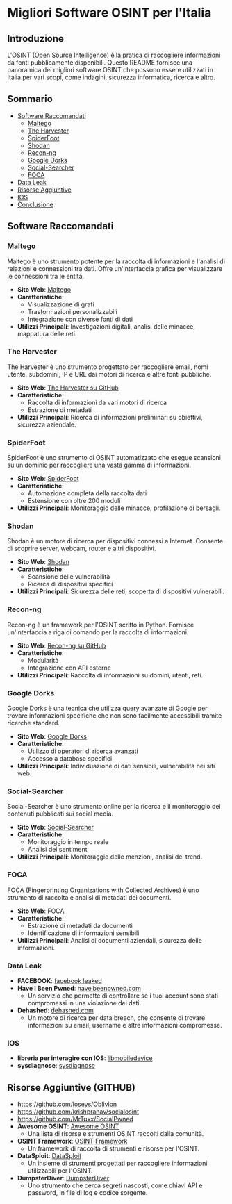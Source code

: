 # Migliori Software OSINT per l'Italia

## Introduzione
L'OSINT (Open Source Intelligence) è la pratica di raccogliere informazioni da fonti pubblicamente disponibili. Questo README fornisce una panoramica dei migliori software OSINT che possono essere utilizzati in Italia per vari scopi, come indagini, sicurezza informatica, ricerca e altro.

## Sommario
- [Software Raccomandati](#software-raccomandati)
  - [Maltego](#maltego)
  - [The Harvester](#the-harvester)
  - [SpiderFoot](#spiderfoot)
  - [Shodan](#shodan)
  - [Recon-ng](#recon-ng)
  - [Google Dorks](#google-dorks)
  - [Social-Searcher](#social-searcher)
  - [FOCA](#foca)
- [Data Leak](#data-leak-e-link-utili)
- [Risorse Aggiuntive](#risorse-aggiuntive)
- [IOS](#IOS)
- [Conclusione](#conclusione)

## Software Raccomandati

### Maltego
Maltego è uno strumento potente per la raccolta di informazioni e l'analisi di relazioni e connessioni tra dati. Offre un'interfaccia grafica per visualizzare le connessioni tra le entità.

- **Sito Web**: [Maltego](https://www.maltego.com/)
- **Caratteristiche**:
  - Visualizzazione di grafi
  - Trasformazioni personalizzabili
  - Integrazione con diverse fonti di dati
- **Utilizzi Principali**: Investigazioni digitali, analisi delle minacce, mappatura delle reti.

### The Harvester
The Harvester è uno strumento progettato per raccogliere email, nomi utente, subdomini, IP e URL dai motori di ricerca e altre fonti pubbliche.

- **Sito Web**: [The Harvester su GitHub](https://github.com/laramies/theHarvester)
- **Caratteristiche**:
  - Raccolta di informazioni da vari motori di ricerca
  - Estrazione di metadati
- **Utilizzi Principali**: Ricerca di informazioni preliminari su obiettivi, sicurezza aziendale.

### SpiderFoot
SpiderFoot è uno strumento di OSINT automatizzato che esegue scansioni su un dominio per raccogliere una vasta gamma di informazioni.

- **Sito Web**: [SpiderFoot](https://www.spiderfoot.net/)
- **Caratteristiche**:
  - Automazione completa della raccolta dati
  - Estensione con oltre 200 moduli
- **Utilizzi Principali**: Monitoraggio delle minacce, profilazione di bersagli.

### Shodan
Shodan è un motore di ricerca per dispositivi connessi a Internet. Consente di scoprire server, webcam, router e altri dispositivi.

- **Sito Web**: [Shodan](https://www.shodan.io/)
- **Caratteristiche**:
  - Scansione delle vulnerabilità
  - Ricerca di dispositivi specifici
- **Utilizzi Principali**: Sicurezza delle reti, scoperta di dispositivi vulnerabili.

### Recon-ng
Recon-ng è un framework per l'OSINT scritto in Python. Fornisce un'interfaccia a riga di comando per la raccolta di informazioni.

- **Sito Web**: [Recon-ng su GitHub](https://github.com/lanmaster53/recon-ng)
- **Caratteristiche**:
  - Modularità
  - Integrazione con API esterne
- **Utilizzi Principali**: Raccolta di informazioni su domini, utenti, reti.

### Google Dorks
Google Dorks è una tecnica che utilizza query avanzate di Google per trovare informazioni specifiche che non sono facilmente accessibili tramite ricerche standard.

- **Sito Web**: [Google Dorks](https://www.exploit-db.com/google-hacking-database)
- **Caratteristiche**:
  - Utilizzo di operatori di ricerca avanzati
  - Accesso a database specifici
- **Utilizzi Principali**: Individuazione di dati sensibili, vulnerabilità nei siti web.

### Social-Searcher
Social-Searcher è uno strumento online per la ricerca e il monitoraggio dei contenuti pubblicati sui social media.

- **Sito Web**: [Social-Searcher](https://www.social-searcher.com/)
- **Caratteristiche**:
  - Monitoraggio in tempo reale
  - Analisi del sentiment
- **Utilizzi Principali**: Monitoraggio delle menzioni, analisi dei trend.

### FOCA
FOCA (Fingerprinting Organizations with Collected Archives) è uno strumento di raccolta e analisi di metadati dei documenti.

- **Sito Web**: [FOCA](https://www.elevenpaths.com/labstools/foca)
- **Caratteristiche**:
  - Estrazione di metadati da documenti
  - Identificazione di informazioni sensibili
- **Utilizzi Principali**: Analisi di documenti aziendali, sicurezza delle informazioni.


### Data Leak
- **FACEBOOK**: [facebook leaked](https://github.com/davidfegyver/facebook-533m)
- **Have I Been Pwned**: [haveibeenpwned.com](https://haveibeenpwned.com/)
  - Un servizio che permette di controllare se i tuoi account sono stati compromessi in una violazione dei dati.
- **Dehashed**: [dehashed.com](https://www.dehashed.com/)
  - Un motore di ricerca per data breach, che consente di trovare informazioni su email, username e altre informazioni compromesse.


### IOS

- **libreria per interagire con IOS**: [libmobiledevice](https://github.com/libimobiledevice/libimobiledevice)
- **sysdiagnose**: [sysdiagnose](https://github.com/EC-DIGIT-CSIRC/sysdiagnose) 

## Risorse Aggiuntive (GITHUB)
- https://github.com/loseys/Oblivion
- https://github.com/krishpranav/socialosint
- https://github.com/MrTuxx/SocialPwned
- **Awesome OSINT**: [Awesome OSINT](https://github.com/jivoi/awesome-osint)
  - Una lista di risorse e strumenti OSINT raccolti dalla comunità.
- **OSINT Framework**: [OSINT Framework](https://github.com/lockfale/osint-framework)
  - Un framework di raccolta di strumenti e risorse per l'OSINT.
- **DataSploit**: [DataSploit](https://github.com/dvopsway/datasploit)
  - Un insieme di strumenti progettati per raccogliere informazioni utilizzabili per l'OSINT.
- **DumpsterDiver**: [DumpsterDiver](https://github.com/securing/DumpsterDiver)
  - Uno strumento che cerca segreti nascosti, come chiavi API e password, in file di log e codice sorgente.
